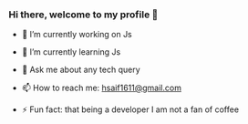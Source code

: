 ### Hi there, welcome to my profile 👋

- 🔭 I’m currently working on Js
- 🌱 I’m currently learning Js
- 💬 Ask me about any tech query
- 📫 How to reach me: hsaif1611@gmail.com

- ⚡ Fun fact: that being a developer I am not a fan of coffee

